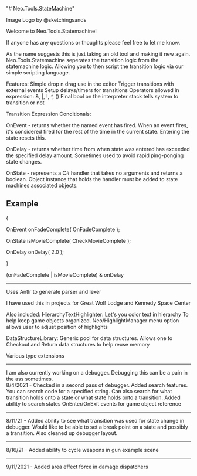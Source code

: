 "# Neo.Tools.StateMachine" 

Image Logo by @sketchingsands

Welcome to Neo.Tools.Statemachine!  

If anyone has any questions or thoughts please feel free to let me know.

As the name suggests this is just taking an old tool and making it new again.  Neo.Tools.Statemachine seperates the transition logic from the statemachine logic.  Allowing
you to then script the transition logic via our simple scripting language.  

Features:
Simple drop n drag use in the editor
Trigger transitions with external events
Setup delays/timers for transitions
Operators allowed in expression: &, |, !, ^, ()
Final bool on the interpreter stack tells system to transition or not

Transition Expression Conditionals:

OnEvent - returns whether the named event has fired.  When an event fires, it's considered fired for the rest of the time in the current state.  Entering the state resets this.

OnDelay - returns whether time from when state was entered has exceeded the specified delay amount.  Sometimes used to avoid rapid ping-ponging state changes.

OnState - represents a C# handler that takes no arguments and returns a boolean.  Object instance that holds the handler must be added to state machines associated objects.

Example
-------------------------------------------------
{
   
   OnEvent onFadeComplete( OnFadeComplete );
   
   OnState isMovieComplete( CheckMovieComplete );
   
   OnDelay onDelay( 2.0 );
   
}

(onFadeComplete | isMovieComplete) & onDelay

-------------------------------------------------

Uses Antlr to generate parser and lexer

I have used this in projects for Great Wolf Lodge and Kennedy Space Center

Also included:
HierarchyTextHighlighter: 
Let's you color text in hierarchy
To help keep game objects organized.
Neo/HighlightManager menu option allows user to adjust position of highlights

DataStructureLibrary:
Generic pool for data structures.  Allows one to 
Checkout and Return data structures to help reuse memory

Various type extensions

------------------------------------------------
I am also currently working on a debugger.  Debugging this can be a pain in the ass sometimes.  
8/4/2021 - Checked in a second pass of debugger.  Added search features.  You can search code for a specified string.  Can also search for what transition holds onto a state or 
what state holds onto a transition.  Added ability to search states OnEnter/OnExit events for game object reference

------------------------------------------------
8/11/21 - Added ability to see what transition was used for state change in debugger.  Would like to be able to set a break point on a state and possibly a transition.
Also cleaned up debugger layout.

------------------------------------------------
8/16/21 - Added ability to cycle weapons in gun example scene

------------------------------------------------
9/11/2021 - Added area effect force in damage dispatchers

